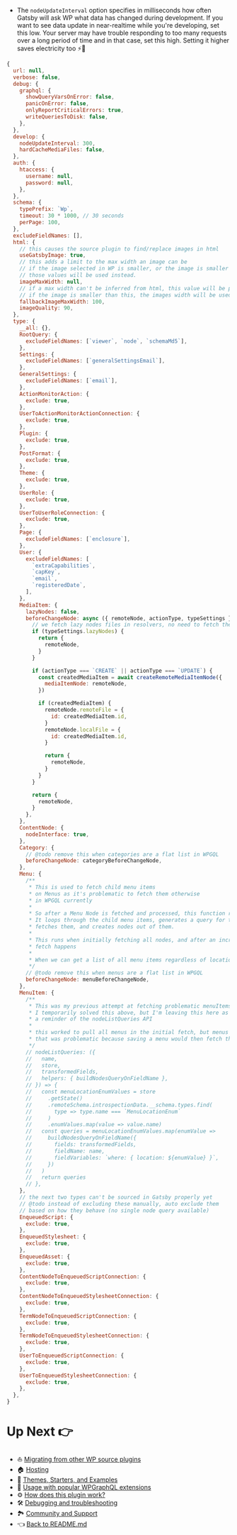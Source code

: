 - The `nodeUpdateInterval` option specifies in milliseconds how often Gatsby will ask WP what data has changed during development. If you want to see data update in near-realtime while you're developing, set this low. Your server may have trouble responding to too many requests over a long period of time and in that case, set this high. Setting it higher saves electricity too ⚡️🌲

```js
{
  url: null,
  verbose: false,
  debug: {
    graphql: {
      showQueryVarsOnError: false,
      panicOnError: false,
      onlyReportCriticalErrors: true,
      writeQueriesToDisk: false,
    },
  },
  develop: {
    nodeUpdateInterval: 300,
    hardCacheMediaFiles: false,
  },
  auth: {
    htaccess: {
      username: null,
      password: null,
    },
  },
  schema: {
    typePrefix: `Wp`,
    timeout: 30 * 1000, // 30 seconds
    perPage: 100,
  },
  excludeFieldNames: [],
  html: {
    // this causes the source plugin to find/replace images in html
    useGatsbyImage: true,
    // this adds a limit to the max width an image can be
    // if the image selected in WP is smaller, or the image is smaller than this
    // those values will be used instead.
    imageMaxWidth: null,
    // if a max width can't be inferred from html, this value will be passed to Sharp
    // if the image is smaller than this, the images width will be used instead
    fallbackImageMaxWidth: 100,
    imageQuality: 90,
  },
  type: {
    __all: {},
    RootQuery: {
      excludeFieldNames: [`viewer`, `node`, `schemaMd5`],
    },
    Settings: {
      excludeFieldNames: [`generalSettingsEmail`],
    },
    GeneralSettings: {
      excludeFieldNames: [`email`],
    },
    ActionMonitorAction: {
      exclude: true,
    },
    UserToActionMonitorActionConnection: {
      exclude: true,
    },
    Plugin: {
      exclude: true,
    },
    PostFormat: {
      exclude: true,
    },
    Theme: {
      exclude: true,
    },
    UserRole: {
      exclude: true,
    },
    UserToUserRoleConnection: {
      exclude: true,
    },
    Page: {
      excludeFieldNames: [`enclosure`],
    },
    User: {
      excludeFieldNames: [
        `extraCapabilities`,
        `capKey`,
        `email`,
        `registeredDate`,
      ],
    },
    MediaItem: {
      lazyNodes: false,
      beforeChangeNode: async ({ remoteNode, actionType, typeSettings }) => {
        // we fetch lazy nodes files in resolvers, no need to fetch them here.
        if (typeSettings.lazyNodes) {
          return {
            remoteNode,
          }
        }

        if (actionType === `CREATE` || actionType === `UPDATE`) {
          const createdMediaItem = await createRemoteMediaItemNode({
            mediaItemNode: remoteNode,
          })

          if (createdMediaItem) {
            remoteNode.remoteFile = {
              id: createdMediaItem.id,
            }
            remoteNode.localFile = {
              id: createdMediaItem.id,
            }

            return {
              remoteNode,
            }
          }
        }

        return {
          remoteNode,
        }
      },
    },
    ContentNode: {
      nodeInterface: true,
    },
    Category: {
      // @todo remove this when categories are a flat list in WPGQL
      beforeChangeNode: categoryBeforeChangeNode,
    },
    Menu: {
      /**
       * This is used to fetch child menu items
       * on Menus as it's problematic to fetch them otherwise
       * in WPGQL currently
       *
       * So after a Menu Node is fetched and processed, this function runs
       * It loops through the child menu items, generates a query for them,
       * fetches them, and creates nodes out of them.
       *
       * This runs when initially fetching all nodes, and after an incremental
       * fetch happens
       *
       * When we can get a list of all menu items regardless of location in WPGQL, this can be removed.
       */
      // @todo remove this when menus are a flat list in WPGQL
      beforeChangeNode: menuBeforeChangeNode,
    },
    MenuItem: {
      /**
       * This was my previous attempt at fetching problematic menuItems
       * I temporarily solved this above, but I'm leaving this here as
       * a reminder of the nodeListQueries API
       *
       * this worked to pull all menus in the initial fetch, but menus had to be assigned to a location
       * that was problematic because saving a menu would then fetch those menu items using the incremental fetching logic in this plugin. So menu items that previously existed in WP wouldn't show up initially if they had no location set, then as menus were saved they would show up.
       */
      // nodeListQueries: ({
      //   name,
      //   store,
      //   transformedFields,
      //   helpers: { buildNodesQueryOnFieldName },
      // }) => {
      //   const menuLocationEnumValues = store
      //     .getState()
      //     .remoteSchema.introspectionData.__schema.types.find(
      //       type => type.name === `MenuLocationEnum`
      //     )
      //     .enumValues.map(value => value.name)
      //   const queries = menuLocationEnumValues.map(enumValue =>
      //     buildNodesQueryOnFieldName({
      //       fields: transformedFields,
      //       fieldName: name,
      //       fieldVariables: `where: { location: ${enumValue} }`,
      //     })
      //   )
      //   return queries
      // },
    },
    // the next two types can't be sourced in Gatsby properly yet
    // @todo instead of excluding these manually, auto exclude them
    // based on how they behave (no single node query available)
    EnqueuedScript: {
      exclude: true,
    },
    EnqueuedStylesheet: {
      exclude: true,
    },
    EnqueuedAsset: {
      exclude: true,
    },
    ContentNodeToEnqueuedScriptConnection: {
      exclude: true,
    },
    ContentNodeToEnqueuedStylesheetConnection: {
      exclude: true,
    },
    TermNodeToEnqueuedScriptConnection: {
      exclude: true,
    },
    TermNodeToEnqueuedStylesheetConnection: {
      exclude: true,
    },
    UserToEnqueuedScriptConnection: {
      exclude: true,
    },
    UserToEnqueuedStylesheetConnection: {
      exclude: true,
    },
  },
}
```



# Up Next :point_right:

- :boat: [Migrating from other WP source plugins](./migrating-from-other-wp-source-plugins.md)
- :house: [Hosting](./hosting.md)
- :athletic_shoe: [Themes, Starters, and Examples](./themes-starters-examples.md)
-  :medal_sports: [Usage with popular WPGraphQL extensions](./usage-with-popular-wp-graphql-extensions.md)
- :gear: [How does this plugin work?](./how-does-this-plugin-work.md)
- :hammer_and_wrench: [Debugging and troubleshooting](./debugging-and-troubleshooting.md)
- :national_park: [Community and Support](./community-and-support.md)
- :point_left: [Back to README.md](../README.md)

